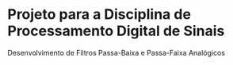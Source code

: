 # Projeto para a Disciplina de Processamento Digital de Sinais

Desenvolvimento de Filtros Passa-Baixa e Passa-Faixa Analógicos
